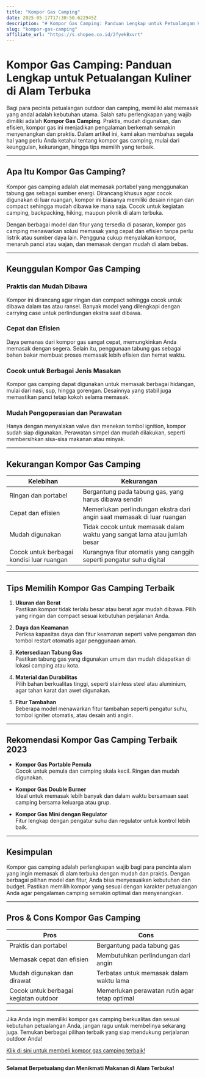 ```yaml
---
title: "Kompor Gas Camping"
date: 2025-05-17T17:30:50.622945Z
description: "# Kompor Gas Camping: Panduan Lengkap untuk Petualangan Kuliner di Alam Terbuka..."
slug: "kompor-gas-camping"
affiliate_url: "https://s.shopee.co.id/2fyekBxvrt"
---
```

# Kompor Gas Camping: Panduan Lengkap untuk Petualangan Kuliner di Alam Terbuka

Bagi para pecinta petualangan outdoor dan camping, memiliki alat memasak yang andal adalah kebutuhan utama. Salah satu perlengkapan yang wajib dimiliki adalah **Kompor Gas Camping**. Praktis, mudah digunakan, dan efisien, kompor gas ini menjadikan pengalaman berkemah semakin menyenangkan dan praktis. Dalam artikel ini, kami akan membahas segala hal yang perlu Anda ketahui tentang kompor gas camping, mulai dari keunggulan, kekurangan, hingga tips memilih yang terbaik.

---

## Apa Itu Kompor Gas Camping?

Kompor gas camping adalah alat memasak portabel yang menggunakan tabung gas sebagai sumber energi. Dirancang khusus agar cocok digunakan di luar ruangan, kompor ini biasanya memiliki desain ringan dan compact sehingga mudah dibawa ke mana saja. Cocok untuk kegiatan camping, backpacking, hiking, maupun piknik di alam terbuka.

Dengan berbagai model dan fitur yang tersedia di pasaran, kompor gas camping menawarkan solusi memasak yang cepat dan efisien tanpa perlu listrik atau sumber daya lain. Pengguna cukup menyalakan kompor, menaruh panci atau wajan, dan memasak dengan mudah di alam bebas.

---

## Keunggulan Kompor Gas Camping

### Praktis dan Mudah Dibawa

Kompor ini dirancang agar ringan dan compact sehingga cocok untuk dibawa dalam tas atau ransel. Banyak model yang dilengkapi dengan carrying case untuk perlindungan ekstra saat dibawa.

### Cepat dan Efisien

Daya pemanas dari kompor gas sangat cepat, memungkinkan Anda memasak dengan segera. Selain itu, penggunaan tabung gas sebagai bahan bakar membuat proses memasak lebih efisien dan hemat waktu.

### Cocok untuk Berbagai Jenis Masakan

Kompor gas camping dapat digunakan untuk memasak berbagai hidangan, mulai dari nasi, sup, hingga gorengan. Desainnya yang stabil juga memastikan panci tetap kokoh selama memasak.

### Mudah Pengoperasian dan Perawatan

Hanya dengan menyalakan valve dan menekan tombol ignition, kompor sudah siap digunakan. Perawatan simpel dan mudah dilakukan, seperti membersihkan sisa-sisa makanan atau minyak.

---

## Kekurangan Kompor Gas Camping

| Kelebihan | Kekurangan |
|------------|--------------|
| Ringan dan portabel | Bergantung pada tabung gas, yang harus dibawa sendiri |
| Cepat dan efisien | Memerlukan perlindungan ekstra dari angin saat memasak di luar ruangan |
| Mudah digunakan | Tidak cocok untuk memasak dalam waktu yang sangat lama atau jumlah besar |
| Cocok untuk berbagai kondisi luar ruangan | Kurangnya fitur otomatis yang canggih seperti pengatur suhu digital |

---

## Tips Memilih Kompor Gas Camping Terbaik

1. **Ukuran dan Berat**  
Pastikan kompor tidak terlalu besar atau berat agar mudah dibawa. Pilih yang ringan dan compact sesuai kebutuhan perjalanan Anda.

2. **Daya dan Keamanan**  
Periksa kapasitas daya dan fitur keamanan seperti valve pengaman dan tombol restart otomatis agar penggunaan aman.

3. **Ketersediaan Tabung Gas**  
Pastikan tabung gas yang digunakan umum dan mudah didapatkan di lokasi camping atau kota.

4. **Material dan Durabilitas**  
Pilih bahan berkualitas tinggi, seperti stainless steel atau aluminium, agar tahan karat dan awet digunakan.

5. **Fitur Tambahan**  
Beberapa model menawarkan fitur tambahan seperti pengatur suhu, tombol igniter otomatis, atau desain anti angin.

---

## Rekomendasi Kompor Gas Camping Terbaik 2023

- **Kompor Gas Portable Pemula**  
Cocok untuk pemula dan camping skala kecil. Ringan dan mudah digunakan.

- **Kompor Gas Double Burner**  
Ideal untuk memasak lebih banyak dan dalam waktu bersamaan saat camping bersama keluarga atau grup.

- **Kompor Gas Mini dengan Regulator**  
Fitur lengkap dengan pengatur suhu dan regulator untuk kontrol lebih baik.

---

## Kesimpulan

Kompor gas camping adalah perlengkapan wajib bagi para pencinta alam yang ingin memasak di alam terbuka dengan mudah dan praktis. Dengan berbagai pilihan model dan fitur, Anda bisa menyesuaikan kebutuhan dan budget. Pastikan memilih kompor yang sesuai dengan karakter petualangan Anda agar pengalaman camping semakin optimal dan menyenangkan.

---

## Pros & Cons Kompor Gas Camping

| **Pros** | **Cons** |
|-------------------------|------------------------------|
| Praktis dan portabel | Bergantung pada tabung gas |
| Memasak cepat dan efisien | Membutuhkan perlindungan dari angin |
| Mudah digunakan dan dirawat | Terbatas untuk memasak dalam waktu lama |
| Cocok untuk berbagai kegiatan outdoor | Memerlukan perawatan rutin agar tetap optimal |

---

Jika Anda ingin memiliki kompor gas camping berkualitas dan sesuai kebutuhan petualangan Anda, jangan ragu untuk membelinya sekarang juga. Temukan berbagai pilihan terbaik yang siap mendukung perjalanan outdoor Anda!

[Klik di sini untuk membeli kompor gas camping terbaik!](https://s.shopee.co.id/2fyekBxvrt)

---

**Selamat Berpetualang dan Menikmati Makanan di Alam Terbuka!**